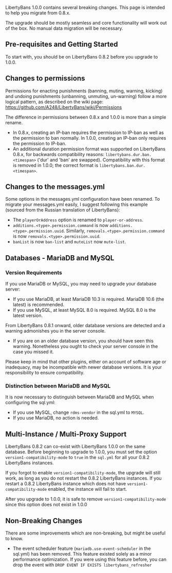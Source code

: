 LibertyBans 1.0.0 contains several breaking changes. This page is intended to help you migrate from 0.8.x.

The upgrade should be mostly seamless and core functionality will work out of the box. No manual data migration will be necessary.

## Pre-requisites and Getting Started

To start with, you should be on LibertyBans 0.8.2 before you upgrade to 1.0.0.

## Changes to permissions

Permissions for enacting punishments (banning, muting, warning, kicking) and undoing punishments (unbanning, unmuting, un-warning) follow a more logical pattern, as described on the wiki page: https://github.com/A248/LibertyBans/wiki/Permissions

The difference in permissions between 0.8.x and 1.0.0 is more than a simple rename.
  * In 0.8.x, creating an IP-ban requires the permission to IP-ban as well as the permission to ban normally. In 1.0.0, creating an IP-ban only requires the permission to IP-ban.
  * An additional duration permission format was supported on LibertyBans 0.8.x, for backwards compatibility reasons: `libertybans.dur.ban.<timespan>` ('dur' and 'ban' are swapped). Compatibility with this format is removed in 1.0.0; the correct format is `libertybans.ban.dur.<timespan>`.

## Changes to the messages.yml

Some options in the messages.yml configuration have been renamed. To migrate your messages.yml easily, I suggest following this example (sourced from the Russian translation of LibertyBans): 

* The `playerOrAddress` option is renamed to `player-or-address`.
* `additions.<type>.permission.command` is now `additions.<type>.permission.uuid`. Similarly, `removals.<type>.permission.command` is now `removals.<type>.permission.uuid`.
* `banList` is now `ban-list` and `muteList` now `mute-list`.

## Databases - MariaDB and MySQL

### Version Requirements

If you use MariaDB or MySQL, you may need to upgrade your database server:
* If you use MariaDB, at least MariaDB 10.3 is required. MariaDB 10.6 (the latest) is recommended.
* If you use MySQL, at least MySQL 8.0 is required. MySQL 8.0 is the latest version.

From LibertyBans 0.8.1 onward, older database versions are detected and a warning admonishes you in the server console.
  * If you are on an older database version, you should have seen this warning. Nonetheless you ought to check your server console in the case you missed it.

Please keep in mind that other plugins, either on account of software age or inadequacy, may be incompatible with newer database versions. It is your responsibility to ensure compatibility.

### Distinction between MariaDB and MySQL

It is now necessary to distinguish between MariaDB and MySQL when configuring the sql.yml:

* If you use MySQL, change `rdms-vendor` in the sql.yml to `MYSQL`.
* If you use MariaDB, no action is needed.

## Multi-Instance / Multi-Proxy Support

LibertyBans 0.8.2 can co-exist with LibertyBans 1.0.0 on the same database. Before beginning to upgrade to 1.0.0, you must set the option `version1-compatibility-mode` to `true` in the `sql.yml` for all your 0.8.2 LibertyBans instances.

If you forgot to enable `version1-compatibility-mode`, the upgrade will still work, as long as you do not restart the 0.8.2 LibertyBans instances. If you restart a 0.8.2 LibertyBans instance which does not have `version1-compatibility-mode` enabled, the instance will fail to start.

After you upgrade to 1.0.0, it is safe to remove `version1-compatibility-mode` since this option does not exist in 1.0.0

## Non-Breaking Changes

There are some improvements which are non-breaking, but might be useful to know.

* The event scheduler feature (`mariadb.use-event-scheduler` in the sql.yml) has been removed. This feature existed solely as a minor performance optimization. If you were using this feature before, you can drop the event with `DROP EVENT IF EXISTS libertybans_refresher`
